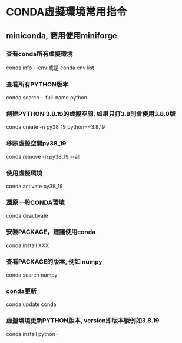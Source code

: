 # CONDA虛擬環境常用指令
## miniconda, 商用使用miniforge

### 查看conda所有虛擬環境
conda info --env
或是
conda env list

### 查看所有PYTHON版本
conda search --full-name python

### 創建PYTHON 3.8.19的虛擬空間, 如果只打3.8則會使用3.8.0版
conda create -n py38_19 python==3.8.19

### 移除虛擬空間py38_19
conda remove -n py38_19 --all

### 使用虛擬環境
conda activate py38_19

### 還原一般CONDA環境
conda deactivate

### 安裝PACKAGE，建議使用conda
conda install XXX

### 查看PACKAGE的版本, 例如 numpy
conda search numpy

### conda更新
conda update conda

### 虛擬環境更新PYTHON版本, version即版本號例如3.8.19
conda install python=<version>

